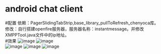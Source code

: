 android chat client
===========================
#配置
依赖：PagerSlidingTabStrip,base_library_pullToRefresh_chenyoca库。</br>
修改：自行搭建openfire服务器，服务器名称：instantmessage。并修改XMPPTool.java文件中的ip地址。</br>
#效果
![image](https://github.com/13141516/XmppChat/tree/master/AdXmpp/screenshot/one.png)
![image](https://github.com/13141516/XmppChat/tree/master/AdXmpp/screenshot/two.png)</br>
![image](https://github.com/13141516/XmppChat/tree/master/AdXmpp/screenshot/three.png)
![image](https://github.com/13141516/XmppChat/tree/master/AdXmpp/screenshot/four.png)
![image](https://github.com/13141516/XmppChat/tree/master/AdXmpp/screenshot/five.png)</br>

   